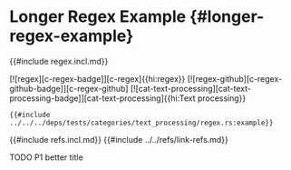 # Longer Regex Example {#longer-regex-example}

{{#include regex.incl.md}}

[![regex][c-regex-badge]][c-regex]{{hi:regex}} [![regex-github][c-regex-github-badge]][c-regex-github] [![cat-text-processing][cat-text-processing-badge]][cat-text-processing]{{hi:Text processing}}

```rust,editable
{{#include ../../../deps/tests/categories/text_processing/regex.rs:example}}
```

{{#include refs.incl.md}}
{{#include ../../refs/link-refs.md}}

<div class="hidden">
TODO P1 better title
</div>
